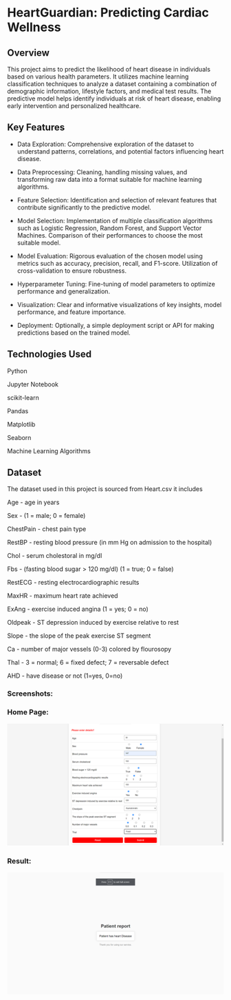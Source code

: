 # HeartGuardian: Predicting Cardiac Wellness
## Overview

This project aims to predict the likelihood of heart disease in individuals based on various health parameters. It utilizes machine learning classification techniques to analyze a dataset containing a combination of demographic information, lifestyle factors, and medical test results. The predictive model helps identify individuals at risk of heart disease, enabling early intervention and personalized healthcare.

## Key Features

- Data Exploration: Comprehensive exploration of the dataset to understand patterns, correlations, and potential factors influencing heart disease.

- Data Preprocessing: Cleaning, handling missing values, and transforming raw data into a format suitable for machine learning algorithms.

- Feature Selection: Identification and selection of relevant features that contribute significantly to the predictive model.

- Model Selection: Implementation of multiple classification algorithms such as Logistic Regression, Random Forest, and Support Vector Machines. Comparison of their performances to choose the most suitable model.

- Model Evaluation: Rigorous evaluation of the chosen model using metrics such as accuracy, precision, recall, and F1-score. Utilization of cross-validation to ensure robustness.

- Hyperparameter Tuning: Fine-tuning of model parameters to optimize performance and generalization.

- Visualization: Clear and informative visualizations of key insights, model performance, and feature importance.

- Deployment: Optionally, a simple deployment script or API for making predictions based on the trained model.

## Technologies Used 

Python

Jupyter Notebook

scikit-learn

Pandas

Matplotlib

Seaborn

Machine Learning Algorithms

## Dataset
The dataset used in this project is sourced from Heart.csv it includes 

Age - age in years

Sex - (1 = male; 0 = female)

ChestPain - chest pain type

RestBP - resting blood pressure (in mm Hg on admission to the hospital)

Chol - serum cholestoral in mg/dl

Fbs - (fasting blood sugar > 120 mg/dl) (1 = true; 0 = false)

RestECG - resting electrocardiographic results

MaxHR - maximum heart rate achieved

ExAng - exercise induced angina (1 = yes; 0 = no)

Oldpeak - ST depression induced by exercise relative to rest

Slope - the slope of the peak exercise ST segment

Ca - number of major vessels (0-3) colored by flourosopy

Thal - 3 = normal; 6 = fixed defect; 7 = reversable defect

AHD - have disease or not (1=yes, 0=no)

### Screenshots:
 ### Home Page:
<img src="https://github.com/Rajkadam21/images/blob/main/Screenshot%202024-02-02%20131936.png" />

 ### Result:
 <img src="https://github.com/Rajkadam21/images/blob/main/Screenshot%202024-02-02%20132130.png" />


